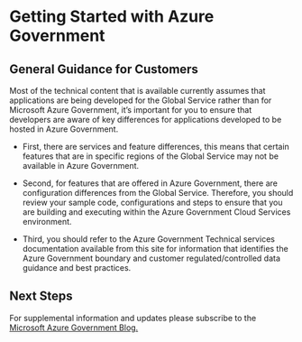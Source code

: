 <properties
    pageTitle="Azure Governmnet documentation | Microsoft Azure"
    description="This provides a comparision of features and guidance on developing applications for Azure Government"
    services="Azure-Government"
    cloud="gov" 
    documentationCenter=""
    authors="ryansoc"
    manager="zakramer"
    editor=""/>

<tags
    ms.service="multiple"
    ms.devlang="na"
    ms.topic="article"
    ms.tgt_pltfrm="na"
    ms.workload="azure-government"
    ms.date="10/05/2016"
    ms.author="ryansoc"/>


#  <a name="getting-started-with-azure-government"></a>Getting Started with Azure Government

##  <a name="general-guidance-for-customers"></a>General Guidance for Customers

Most of the technical content that is available currently assumes that applications are being developed for the Global Service rather than for Microsoft Azure Government, it’s important for you to ensure that developers are aware of key differences for applications developed to be hosted in Azure Government.

- First, there are services and feature differences, this means that certain features that are in specific regions of the Global Service may not be available in Azure Government.

- Second, for features that are offered in Azure Government, there are configuration differences from the Global Service.  Therefore, you should review your sample code, configurations and steps to ensure that you are building and executing within the Azure Government Cloud Services environment.

- Third, you should refer to the Azure Government Technical services documentation available from this site for information that identifies the Azure Government boundary and customer regulated/controlled data guidance and best practices.

## <a name="next-steps"></a>Next Steps

For supplemental information and updates please subscribe to the <a href="https://blogs.msdn.microsoft.com/azuregov/">Microsoft Azure Government Blog. </a>
